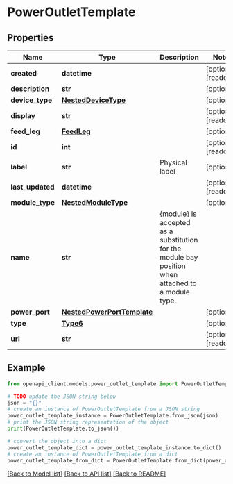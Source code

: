# PowerOutletTemplate


## Properties

Name | Type | Description | Notes
------------ | ------------- | ------------- | -------------
**created** | **datetime** |  | [optional] [readonly] 
**description** | **str** |  | [optional] 
**device_type** | [**NestedDeviceType**](NestedDeviceType.md) |  | [optional] 
**display** | **str** |  | [optional] [readonly] 
**feed_leg** | [**FeedLeg**](FeedLeg.md) |  | [optional] 
**id** | **int** |  | [optional] [readonly] 
**label** | **str** | Physical label | [optional] 
**last_updated** | **datetime** |  | [optional] [readonly] 
**module_type** | [**NestedModuleType**](NestedModuleType.md) |  | [optional] 
**name** | **str** |  {module} is accepted as a substitution for the module bay position when attached to a module type.  | 
**power_port** | [**NestedPowerPortTemplate**](NestedPowerPortTemplate.md) |  | [optional] 
**type** | [**Type6**](Type6.md) |  | [optional] 
**url** | **str** |  | [optional] [readonly] 

## Example

```python
from openapi_client.models.power_outlet_template import PowerOutletTemplate

# TODO update the JSON string below
json = "{}"
# create an instance of PowerOutletTemplate from a JSON string
power_outlet_template_instance = PowerOutletTemplate.from_json(json)
# print the JSON string representation of the object
print(PowerOutletTemplate.to_json())

# convert the object into a dict
power_outlet_template_dict = power_outlet_template_instance.to_dict()
# create an instance of PowerOutletTemplate from a dict
power_outlet_template_from_dict = PowerOutletTemplate.from_dict(power_outlet_template_dict)
```
[[Back to Model list]](../README.md#documentation-for-models) [[Back to API list]](../README.md#documentation-for-api-endpoints) [[Back to README]](../README.md)


